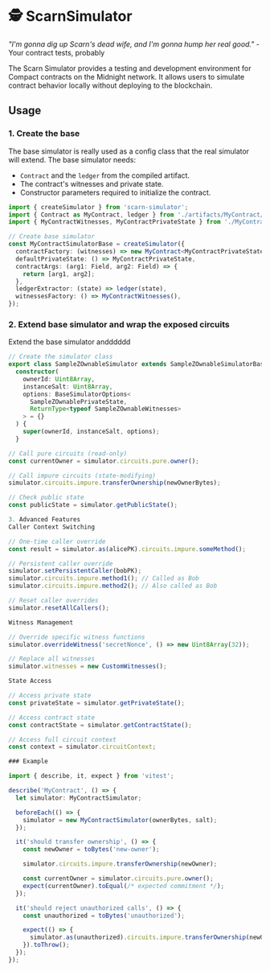 # 🕵️ ScarnSimulator

*"I'm gonna dig up Scarn's dead wife, and I'm gonna hump her real good."* - Your contract tests, probably

The Scarn Simulator provides a testing and development environment for Compact contracts on the Midnight network.
It allows users to simulate contract behavior locally without deploying to the blockchain.

## Usage

### 1. Create the base

The base simulator is really used as a config class that the real simulator will extend.
The base simulator needs:

- `Contract` and the `ledger` from the compiled artifact.
- The contract's witnesses and private state.
- Constructor parameters required to initialize the contract.

```typescript
import { createSimulator } from 'scarn-simulator';
import { Contract as MyContract, ledger } from './artifacts/MyContract/contract/index.cjs';
import { MyContractWitnesses, MyContractPrivateState } from './MyContractWitnesses.js';

// Create base simulator
const MyContractSimulatorBase = createSimulator({
  contractFactory: (witnesses) => new MyContract<MyContractPrivateState>(witnesses),
  defaultPrivateState: () => MyContractPrivateState,
  contractArgs: (arg1: Field, arg2: Field) => {
    return [arg1, arg2];
  },
  ledgerExtractor: (state) => ledger(state),
  witnessesFactory: () => MyContractWitnesses(),
});
```

### 2. Extend base simulator and wrap the exposed circuits

Extend the base simulator andddddd

```typescript
// Create the simulator class
export class SampleZOwnableSimulator extends SampleZOwnableSimulatorBase {
  constructor(
    ownerId: Uint8Array,
    instanceSalt: Uint8Array,
    options: BaseSimulatorOptions<
      SampleZOwnablePrivateState,
      ReturnType<typeof SampleZOwnableWitnesses>
    > = {}
  ) {
    super(ownerId, instanceSalt, options);
  }

// Call pure circuits (read-only)
const currentOwner = simulator.circuits.pure.owner();

// Call impure circuits (state-modifying)
simulator.circuits.impure.transferOwnership(newOwnerBytes);

// Check public state
const publicState = simulator.getPublicState();

3. Advanced Features
Caller Context Switching

// One-time caller override
const result = simulator.as(alicePK).circuits.impure.someMethod();

// Persistent caller override
simulator.setPersistentCaller(bobPK);
simulator.circuits.impure.method1(); // Called as Bob
simulator.circuits.impure.method2(); // Also called as Bob

// Reset caller overrides
simulator.resetAllCallers();

Witness Management

// Override specific witness functions
simulator.overrideWitness('secretNonce', () => new Uint8Array(32));

// Replace all witnesses
simulator.witnesses = new CustomWitnesses();

State Access

// Access private state
const privateState = simulator.getPrivateState();

// Access contract state
const contractState = simulator.getContractState();

// Access full circuit context
const context = simulator.circuitContext;

### Example

import { describe, it, expect } from 'vitest';

describe('MyContract', () => {
  let simulator: MyContractSimulator;

  beforeEach(() => {
    simulator = new MyContractSimulator(ownerBytes, salt);
  });

  it('should transfer ownership', () => {
    const newOwner = toBytes('new-owner');

    simulator.circuits.impure.transferOwnership(newOwner);

    const currentOwner = simulator.circuits.pure.owner();
    expect(currentOwner).toEqual(/* expected commitment */);
  });

  it('should reject unauthorized calls', () => {
    const unauthorized = toBytes('unauthorized');

    expect(() => {
      simulator.as(unauthorized).circuits.impure.transferOwnership(newOwner);
    }).toThrow();
  });
});